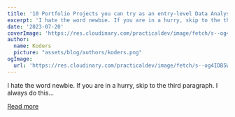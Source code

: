 ```yaml
---
title: '10 Portfolio Projects you can try as an entry-level Data Analyst/Scientist'
excerpt: 'I hate the word newbie. If you are in a hurry, skip to the third paragraph. I always do this...'
date: '2023-07-20'
coverImage: 'https://res.cloudinary.com/practicaldev/image/fetch/s--og4IDB5W--/c_imagga_scale,f_auto,fl_progressive,h_420,q_auto,w_1000/https://dev-to-uploads.s3.amazonaws.com/uploads/articles/20p1cvuazd6svb298bev.jpg'
author:
  name: Koders
  picture: "assets/blog/authors/koders.png"
ogImage:
  url: 'https://res.cloudinary.com/practicaldev/image/fetch/s--og4IDB5W--/c_imagga_scale,f_auto,fl_progressive,h_420,q_auto,w_1000/https://dev-to-uploads.s3.amazonaws.com/uploads/articles/20p1cvuazd6svb298bev.jpg'
---
```


I hate the word newbie. If you are in a hurry, skip to the third paragraph. I always do this...

[Read more](https://dev.to/durgesh4993/10-portfolio-projects-you-can-try-as-an-entry-level-data-analystscientist-e8e)
